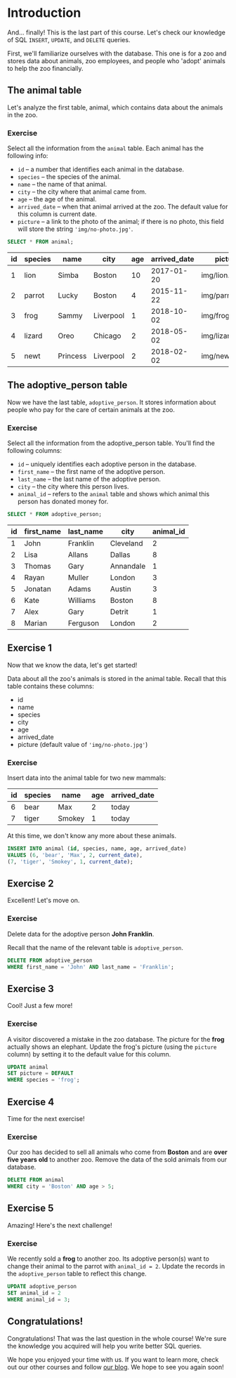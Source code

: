 # Introduction
And... finally! This is the last part of this course. Let's check our knowledge of SQL `INSERT`, `UPDATE`, and `DELETE` queries.

First, we'll familiarize ourselves with the database. This one is for a zoo and stores data about animals, zoo employees, and people who 'adopt' animals to help the zoo financially.

## The animal table

Let's analyze the first table, animal, which contains data about the animals in the zoo.

### Exercise

Select all the information from the `animal` table. Each animal has the following info:

- `id` – a number that identifies each animal in the database.
- `species` – the species of the animal.
- `name` – the name of that animal.
- `city` – the city where that animal came from.
- `age` – the age of the animal.
- `arrived_date` – when that animal arrived at the zoo. The default value for this column is current date.
- `picture` – a link to the photo of the animal; if there is no photo, this field will store the string `'img/no-photo.jpg'`.

```sql
SELECT * FROM animal;
```

| id | species | name | city | age | arrived_date | picture |
| --- | --- | --- | --- | --- | --- | --- |
| 1  | lion   | Simba | Boston | 10 | 2017-01-20 | img/lion.jpg |
| 2  | parrot | Lucky | Boston | 4  | 2015-11-22 | img/parrot1.jpg |
| 3  | frog   | Sammy | Liverpool | 1 | 2018-10-02 | img/frog.jpg |
| 4  | lizard | Oreo  | Chicago | 2  | 2018-05-02 | img/lizard3.jpg |
| 5  | newt   | Princess | Liverpool | 2 | 2018-02-02 | img/newt5.jpg |

## The adoptive_person table

Now we have the last table, `adoptive_person`. It stores information about people who pay for the care of certain animals at the zoo.

### Exercise

Select all the information from the adoptive_person table. You'll find the following columns:

- `id` – uniquely identifies each adoptive person in the database.
- `first_name` – the first name of the adoptive person.
- `last_name` – the last name of the adoptive person.
- `city` – the city where this person lives.
- `animal_id` – refers to the `animal` table and shows which animal this person has donated money for.

```sql
SELECT * FROM adoptive_person;
```

| id | first_name | last_name | city | animal_id |
| --- | --- | --- | --- | --- |
| 1  | John      | Franklin | Cleveland | 2 |
| 2  | Lisa      | Allans   | Dallas    | 8 |
| 3  | Thomas    | Gary     | Annandale | 1 |
| 4  | Rayan     | Muller   | London    | 3 |
| 5  | Jonatan   | Adams    | Austin    | 3 |
| 6  | Kate      | Williams | Boston    | 8 |
| 7  | Alex      | Gary     | Detrit    | 1 |
| 8  | Marian    | Ferguson | London    | 2 |

## Exercise 1

Now that we know the data, let's get started!

Data about all the zoo's animals is stored in the animal table. Recall that this table contains these columns:

- id
- name
- species
- city
- age
- arrived_date
- picture (default value of `'img/no-photo.jpg'`)

### Exercise

Insert data into the animal table for two new mammals:

| id | species | name | age | arrived_date |
| --- | --- | --- | --- | --- |
| 6  | bear   | Max  | 2   | today |
| 7  | tiger  | Smokey | 1 | today |

At this time, we don't know any more about these animals.

```sql
INSERT INTO animal (id, species, name, age, arrived_date)
VALUES (6, 'bear', 'Max', 2, current_date),
(7, 'tiger', 'Smokey', 1, current_date);
```

## Exercise 2

Excellent! Let's move on.

### Exercise

Delete data for the adoptive person **John Franklin**.

Recall that the name of the relevant table is `adoptive_person`.

```sql
DELETE FROM adoptive_person
WHERE first_name = 'John' AND last_name = 'Franklin';
```

## Exercise 3

Cool! Just a few more!

### Exercise

A visitor discovered a mistake in the zoo database. The picture for the **frog** actually shows an elephant. Update the frog's picture (using the `picture` column) by setting it to the default value for this column.

```sql
UPDATE animal
SET picture = DEFAULT
WHERE species = 'frog';
```

## Exercise 4

Time for the next exercise!

### Exercise

Our zoo has decided to sell all animals who come from **Boston** and are **over five years old** to another zoo. Remove the data of the sold animals from our database.

```sql
DELETE FROM animal
WHERE city = 'Boston' AND age > 5;
```

## Exercise 5

Amazing! Here's the next challenge!

### Exercise

We recently sold a **frog** to another zoo. Its adoptive person(s) want to change their animal to the parrot with `animal_id = 2`. Update the records in the `adoptive_person` table to reflect this change.

```sql
UPDATE adoptive_person
SET animal_id = 2
WHERE animal_id = 3;
```

## Congratulations!

Congratulations! That was the last question in the whole course! We're sure the knowledge you acquired will help you write better SQL queries.

We hope you enjoyed your time with us. If you want to learn more, check out our other courses and follow [our blog](https://learnsql.com/blog/). We hope to see you again soon!
